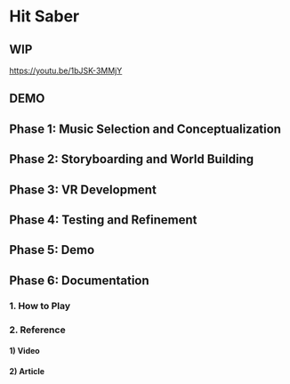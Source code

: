 # Hit Saber

## WIP

https://youtu.be/1bJSK-3MMjY

## DEMO

## Phase 1: Music Selection and Conceptualization

<!-- Choose a music track and brainstorm initial concepts for your immersive VR music experience. -->

## Phase 2: Storyboarding and World Building

<!-- Craft storyboards that outline the narrative, seamlessly fusing visual and auditory elements. Begin constructing the VR environment within Unreal Engine. -->

## Phase 3: VR Development

<!-- Continue to Build and fine-tune your VR music experience, emphasizing user interactions and emotional resonance. -->

## Phase 4: Testing and Refinement

<!-- Test the VR project, gather feedback from peers, and apply refinements to ensure optimal audience engagement. -->

## Phase 5: Demo

<!-- Demo your project to the class, give and receive critical feedback to your peers. -->

## Phase 6: Documentation

### 1. How to Play

### 2. Reference

#### 1) Video

#### 2) Article
